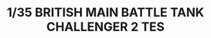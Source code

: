 ---
layout: product
title: "1/35 BRITISH MAIN BATTLE TANK CHALLENGER 2 TES"
price: "7000" 
desc: "Maketa"
img_path: "/assets/img/RFB5039.jpg"
brand: "N/A"
available: false
special_offer: false
new: true
soon: false
cat: "010000"
subcat: "010800"
subsubcat: "0N/A"
sifra: "RFB5039"
popular: false
---